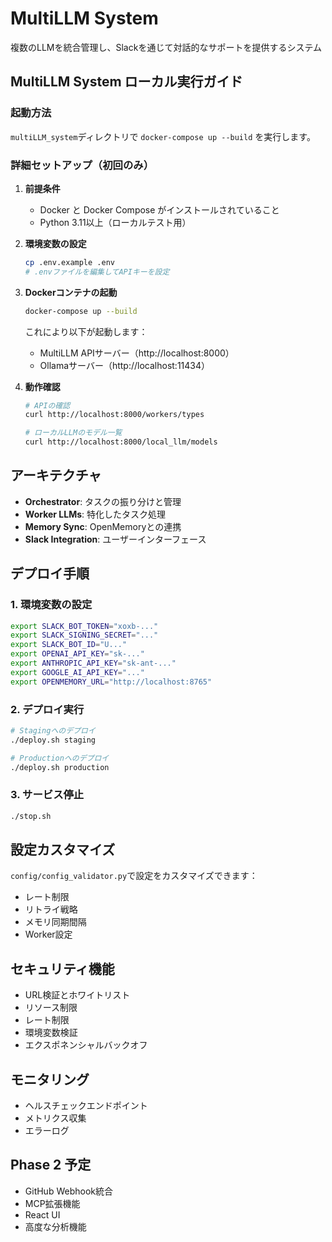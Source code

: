 # MultiLLM System

複数のLLMを統合管理し、Slackを通じて対話的なサポートを提供するシステム

## MultiLLM System ローカル実行ガイド

### 起動方法
`multiLLM_system`ディレクトリで `docker-compose up --build` を実行します。

### 詳細セットアップ（初回のみ）

1. **前提条件**
   - Docker と Docker Compose がインストールされていること
   - Python 3.11以上（ローカルテスト用）

2. **環境変数の設定**
   ```bash
   cp .env.example .env
   # .envファイルを編集してAPIキーを設定
   ```

3. **Dockerコンテナの起動**
   ```bash
   docker-compose up --build
   ```
   
   これにより以下が起動します：
   - MultiLLM APIサーバー（http://localhost:8000）
   - Ollamaサーバー（http://localhost:11434）

4. **動作確認**
   ```bash
   # APIの確認
   curl http://localhost:8000/workers/types
   
   # ローカルLLMのモデル一覧
   curl http://localhost:8000/local_llm/models
   ```

## アーキテクチャ

- **Orchestrator**: タスクの振り分けと管理
- **Worker LLMs**: 特化したタスク処理
- **Memory Sync**: OpenMemoryとの連携
- **Slack Integration**: ユーザーインターフェース

## デプロイ手順

### 1. 環境変数の設定

```bash
export SLACK_BOT_TOKEN="xoxb-..."
export SLACK_SIGNING_SECRET="..."
export SLACK_BOT_ID="U..."
export OPENAI_API_KEY="sk-..."
export ANTHROPIC_API_KEY="sk-ant-..."
export GOOGLE_AI_API_KEY="..."
export OPENMEMORY_URL="http://localhost:8765"
```

### 2. デプロイ実行

```bash
# Stagingへのデプロイ
./deploy.sh staging

# Productionへのデプロイ
./deploy.sh production
```

### 3. サービス停止

```bash
./stop.sh
```

## 設定カスタマイズ

`config/config_validator.py`で設定をカスタマイズできます：

- レート制限
- リトライ戦略
- メモリ同期間隔
- Worker設定

## セキュリティ機能

- URL検証とホワイトリスト
- リソース制限
- レート制限
- 環境変数検証
- エクスポネンシャルバックオフ

## モニタリング

- ヘルスチェックエンドポイント
- メトリクス収集
- エラーログ

## Phase 2 予定

- GitHub Webhook統合
- MCP拡張機能
- React UI
- 高度な分析機能